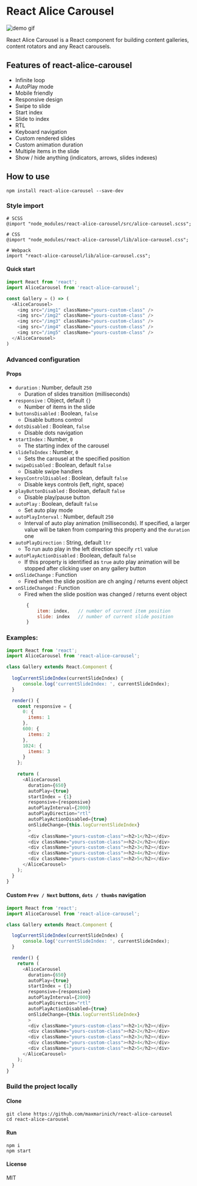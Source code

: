 # React Alice Carousel

![demo gif](https://github.com/maxmarinich/react-alice-carousel/raw/master/source/i/react-alice-carousel.gif)


React Alice Carousel is a React component for building content galleries, content rotators and any React carousels.

## Features of react-alice-carousel

* Infinite loop
* AutoPlay mode
* Mobile friendly
* Responsive design
* Swipe to slide
* Start index
* Slide to index
* RTL
* Keyboard navigation
* Custom rendered slides
* Custom animation duration
* Multiple items in the slide
* Show / hide anything (indicators, arrows, slides indexes)

## How to use

```apacheconfig
npm install react-alice-carousel --save-dev
```

### Style import

```
# SCSS
@import "node_modules/react-alice-carousel/src/alice-carousel.scss";
```
```
# CSS 
@import "node_modules/react-alice-carousel/lib/alice-carousel.css";
```
```
# Webpack
import "react-alice-carousel/lib/alice-carousel.css";
```

#### Quick start

```javascript
import React from 'react';
import AliceCarousel from 'react-alice-carousel';

const Gallery = () => (
  <AliceCarousel>
    <img src="/img1" className="yours-custom-class" />
    <img src="/img2" className="yours-custom-class" />
    <img src="/img3" className="yours-custom-class" />
    <img src="/img4" className="yours-custom-class" />
    <img src="/img5" className="yours-custom-class" />
  </AliceCarousel>
)
```

### Advanced configuration


#### Props
* `duration` : Number, default  `250` 
    - Duration of slides transition (milliseconds)
* `responsive` : Object, default `{}`
    - Number of items in the slide 
* `buttonsDisabled` : Boolean, `false`
    - Disable buttons control
* `dotsDisabled` : Boolean, `false`
    - Disable dots navigation
* `startIndex` : Number, `0`
    - The starting index of the carousel
* `slideToIndex` : Number, `0`
    - Sets the carousel at the specified position
* `swipeDisabled` : Boolean, default `false`
    - Disable swipe handlers    
* `keysControlDisabled` :  Boolean, default `false`
    - Disable keys controls (left, right, space)
* `playButtonDisabled` :  Boolean, default `false`
    - Disable play/pause button
* `autoPlay` : Boolean, default `false` 
    - Set auto play mode
* `autoPlayInterval` : Number, default  `250`
    - Interval of auto play animation (milliseconds). If specified, a larger value will be taken from comparing this property and the `duration` one
* `autoPlayDirection` : String, default `ltr`
    - To run auto play in the left direction specify `rtl` value 
* `autoPlayActionDisabled` : Boolean, default `false`
    - If this property is identified as `true` auto play animation will be stopped after clicking user on any gallery button
* `onSlideChange` : Function
    - Fired when the slide position are ch  anging / returns event object
* `onSlideChanged` : Function
    - Fired when the slide position was changed / returns event object
    ```js
        {
            item: index,   // number of current item position
            slide: index   // number of current slide position
        }
    ```


### Examples:

```javascript
import React from 'react';
import AliceCarousel from 'react-alice-carousel';

class Gallery extends React.Component {    
    
  logCurrentSlideIndex(currentSlideIndex) { 
      console.log('currentSlideIndex: ', currentSlideIndex); 
  }

  render() {
    const responsive = {
      0: {
        items: 1
      },
      600: {
        items: 2
      },
      1024: {
        items: 3
      }
    };
    
    return (
      <AliceCarousel
        duration={650}
        autoPlay={true}
        startIndex = {1}
        responsive={responsive}
        autoPlayInterval={2000}
        autoPlayDirection="rtl"
        autoPlayActionDisabled={true}
        onSlideChange={this.logCurrentSlideIndex}
        >
        <div className="yours-custom-class"><h2>1</h2></div>
        <div className="yours-custom-class"><h2>2</h2></div>
        <div className="yours-custom-class"><h2>3</h2></div>
        <div className="yours-custom-class"><h2>4</h2></div>
        <div className="yours-custom-class"><h2>5</h2></div>
      </AliceCarousel>
    );
  }
}
```

#### Custom `Prev / Next` buttons, `dots / thumbs` navigation

```javascript
import React from 'react';
import AliceCarousel from 'react-alice-carousel';

class Gallery extends React.Component {

  logCurrentSlideIndex(currentSlideIndex) {
      console.log('currentSlideIndex: ', currentSlideIndex);
  }

  render() {
    return (
      <AliceCarousel
        duration={650}
        autoPlay={true}
        startIndex = {1}
        responsive={responsive}
        autoPlayInterval={2000}
        autoPlayDirection="rtl"
        autoPlayActionDisabled={true}
        onSlideChange={this.logCurrentSlideIndex}
        >
        <div className="yours-custom-class"><h2>1</h2></div>
        <div className="yours-custom-class"><h2>2</h2></div>
        <div className="yours-custom-class"><h2>3</h2></div>
        <div className="yours-custom-class"><h2>4</h2></div>
        <div className="yours-custom-class"><h2>5</h2></div>
      </AliceCarousel>
    );
  }
}
```



### Build the project locally

#### Clone
```apacheconfig
git clone https://github.com/maxmarinich/react-alice-carousel
cd react-alice-carousel
```
#### Run

```apacheconfig
npm i
npm start
```

#### License

MIT
